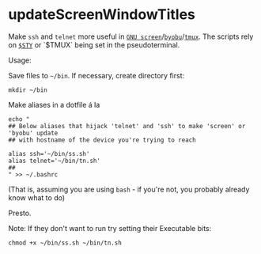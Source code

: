 updateScreenWindowTitles
=========

Make `ssh` and `telnet` more useful in [`GNU screen`](http://www.gnu.org/software/screen/ "GNU Screen project home page")/[`byobu`](https://help.ubuntu.com/10.04/serverguide/byobu.html "Ubuntu documentation of byobu")/[`tmux`](http://tmux.sourceforge.net "tmux homepage"). The scripts rely on [`$STY`](http://www.gnu.org/software/screen/manual/html_node/Environment.html "$STY environment variable") or `$TMUX` being set in the pseudoterminal.

Usage:

Save files to `~/bin`. If necessary, create directory first:

    mkdir ~/bin

Make aliases in a dotfile á la

    echo "
    ## Below aliases that hijack 'telnet' and 'ssh' to make 'screen' or 'byobu' update
    ## with hostname of the device you're trying to reach

    alias ssh='~/bin/ss.sh'
    alias telnet='~/bin/tn.sh'
    ##
    " >> ~/.bashrc

(That is, assuming you are using `bash` - if you're not, you probably already know what to do)

Presto.

Note: If they don't want to run try setting their Executable bits:

    chmod +x ~/bin/ss.sh ~/bin/tn.sh
